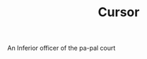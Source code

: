 ---
title: Cursor
letter: C
permalink: "/definitions/bld-cursor.html"
body: An Inferior officer of the pa-pal court
published_at: '2018-07-07'
source: Black's Law Dictionary 2nd Ed (1910)
layout: post
---